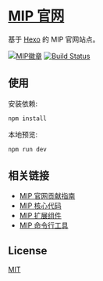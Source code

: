 # [MIP 官网](https://www.mipengine.org/)

基于 [Hexo](https://hexo.io/) 的 MIP 官网站点。

[![MIP徽章](https://img.shields.io/badge/Powered%20by-MIP-brightgreen.svg)](https://www.mipengine.org)
[![Build Status](https://travis-ci.org/mipengine/www.mipengine.org.svg?branch=master)](https://travis-ci.org/mipengine/www.mipengine.org)

## 使用

安装依赖:

``` bash
npm install
```

本地预览:

``` bash
npm run dev
```

## 相关链接

- [MIP 官网贡献指南](./CONTRIBUTING.md)
- [MIP 核心代码](https://github.com/mipengine/mip)
- [MIP 扩展组件](https://github.com/mipengine/mip-extensions)
- [MIP 命令行工具](https://github.com/mipengine/mip-cli)

## License

[MIT](./LICENSE)
